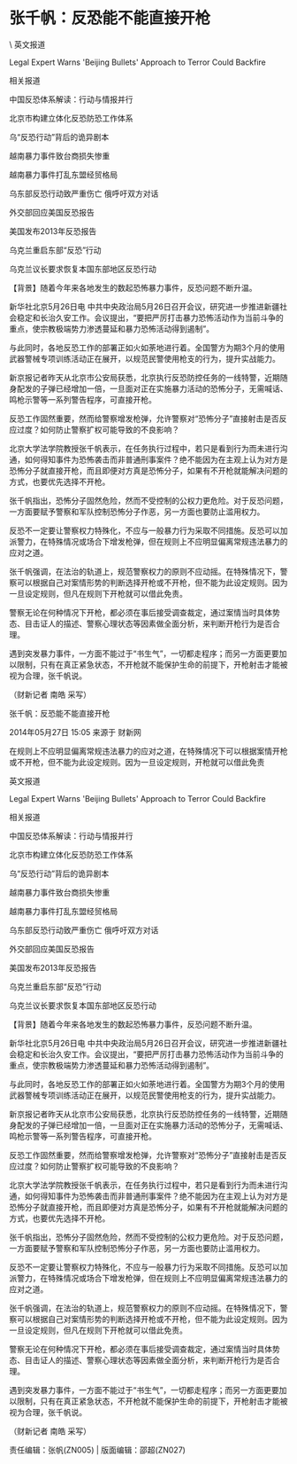 # 张千帆：反恐能不能直接开枪  





\ 
英文报道

Legal Expert Warns 'Beijing Bullets' Approach to Terror Could Backfire

相关报道

中国反恐体系解读：行动与情报并行

北京市构建立体化反恐防恐工作体系

乌“反恐行动”背后的诡异剧本

越南暴力事件致台商损失惨重

越南暴力事件打乱东盟经贸格局

乌东部反恐行动致严重伤亡 俄呼吁双方对话

外交部回应美国反恐报告

美国发布2013年反恐报告

乌克兰重启东部“反恐”行动

乌克兰议长要求恢复本国东部地区反恐行动

【背景】随着今年来各地发生的数起恐怖暴力事件，反恐问题不断升温。

新华社北京5月26日电 中共中央政治局5月26日召开会议，研究进一步推进新疆社会稳定和长治久安工作。会议提出，“要把严厉打击暴力恐怖活动作为当前斗争的重点，使宗教极端势力渗透蔓延和暴力恐怖活动得到遏制”。

与此同时，各地反恐工作的部署正如火如荼地进行着。全国警方为期3个月的使用武器警械专项训练活动正在展开，以规范民警使用枪支的行为，提升实战能力。

新京报记者昨天从北京市公安局获悉，北京执行反恐防控任务的一线特警，近期随身配发的子弹已经增加一倍，一旦面对正在实施暴力活动的恐怖分子，无需喊话、鸣枪示警等一系列警告程序，可直接开枪。

反恐工作固然重要，然而给警察增发枪弹，允许警察对“恐怖分子”直接射击是否反应过度？如何防止警察扩权可能导致的不良影响？

北京大学法学院教授张千帆表示，在任务执行过程中，若只是看到行为而未进行沟通，如何得知事件为恐怖袭击而非普通刑事案件？绝不能因为在主观上认为对方是恐怖分子就直接开枪，而且即便对方真是恐怖分子，如果有不开枪就能解决问题的方式，也要优先选择不开枪。

张千帆指出，恐怖分子固然危险，然而不受控制的公权力更危险。对于反恐问题，一方面要赋予警察和军队控制恐怖分子作恶，另一方面也要防止滥用权力。

反恐不一定要让警察权力特殊化，不应与一般暴力行为采取不同措施。反恐可以加派警力，在特殊情况或场合下增发枪弹，但在规则上不应明显偏离常规违法暴力的应对之道。

张千帆强调，在法治的轨道上，规范警察权力的原则不应动摇。在特殊情况下，警察可以根据自己对案情形势的判断选择开枪或不开枪，但不能为此设定规则。因为一旦设定规则，但凡在规则下开枪就可以借此免责。

警察无论在何种情况下开枪，都必须在事后接受调查裁定，通过案情当时具体势态、目击证人的描述、警察心理状态等因素做全面分析，来判断开枪行为是否合理。

遇到突发暴力事件，一方面不能过于“书生气”，一切都走程序；而另一方面更要加以限制，只有在真正紧急状态，不开枪就不能保护生命的前提下，开枪射击才能被视为合理，张千帆说。

（财新记者 南皓 采写）


张千帆：反恐能不能直接开枪

2014年05月27日 15:05 来源于 财新网

在规则上不应明显偏离常规违法暴力的应对之道，在特殊情况下可以根据案情开枪或不开枪，但不能为此设定规则。因为一旦设定规则，开枪就可以借此免责

英文报道

Legal Expert Warns 'Beijing Bullets' Approach to Terror Could Backfire

相关报道

中国反恐体系解读：行动与情报并行

北京市构建立体化反恐防恐工作体系

乌“反恐行动”背后的诡异剧本

越南暴力事件致台商损失惨重

越南暴力事件打乱东盟经贸格局

乌东部反恐行动致严重伤亡 俄呼吁双方对话

外交部回应美国反恐报告

美国发布2013年反恐报告

乌克兰重启东部“反恐”行动

乌克兰议长要求恢复本国东部地区反恐行动

【背景】随着今年来各地发生的数起恐怖暴力事件，反恐问题不断升温。

新华社北京5月26日电 中共中央政治局5月26日召开会议，研究进一步推进新疆社会稳定和长治久安工作。会议提出，“要把严厉打击暴力恐怖活动作为当前斗争的重点，使宗教极端势力渗透蔓延和暴力恐怖活动得到遏制”。

与此同时，各地反恐工作的部署正如火如荼地进行着。全国警方为期3个月的使用武器警械专项训练活动正在展开，以规范民警使用枪支的行为，提升实战能力。

新京报记者昨天从北京市公安局获悉，北京执行反恐防控任务的一线特警，近期随身配发的子弹已经增加一倍，一旦面对正在实施暴力活动的恐怖分子，无需喊话、鸣枪示警等一系列警告程序，可直接开枪。

反恐工作固然重要，然而给警察增发枪弹，允许警察对“恐怖分子”直接射击是否反应过度？如何防止警察扩权可能导致的不良影响？

北京大学法学院教授张千帆表示，在任务执行过程中，若只是看到行为而未进行沟通，如何得知事件为恐怖袭击而非普通刑事案件？绝不能因为在主观上认为对方是恐怖分子就直接开枪，而且即便对方真是恐怖分子，如果有不开枪就能解决问题的方式，也要优先选择不开枪。

张千帆指出，恐怖分子固然危险，然而不受控制的公权力更危险。对于反恐问题，一方面要赋予警察和军队控制恐怖分子作恶，另一方面也要防止滥用权力。

反恐不一定要让警察权力特殊化，不应与一般暴力行为采取不同措施。反恐可以加派警力，在特殊情况或场合下增发枪弹，但在规则上不应明显偏离常规违法暴力的应对之道。

张千帆强调，在法治的轨道上，规范警察权力的原则不应动摇。在特殊情况下，警察可以根据自己对案情形势的判断选择开枪或不开枪，但不能为此设定规则。因为一旦设定规则，但凡在规则下开枪就可以借此免责。

警察无论在何种情况下开枪，都必须在事后接受调查裁定，通过案情当时具体势态、目击证人的描述、警察心理状态等因素做全面分析，来判断开枪行为是否合理。

遇到突发暴力事件，一方面不能过于“书生气”，一切都走程序；而另一方面更要加以限制，只有在真正紧急状态，不开枪就不能保护生命的前提下，开枪射击才能被视为合理，张千帆说。

（财新记者 南皓 采写）



责任编辑：张帆(ZN005) | 版面编辑：邵超(ZN027)
